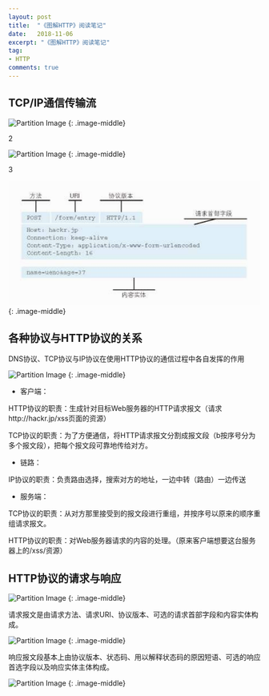 ```yaml
---
layout: post
title:  "《图解HTTP》阅读笔记"
date:   2018-11-06
excerpt: "《图解HTTP》阅读笔记"
tag:
- HTTP
comments: true
---
```



## TCP/IP通信传输流
![Partition Image](http://ox6xu9hb7.bkt.clouddn.com/TCP:IP%E9%80%9A%E4%BF%A1%E4%BC%A0%E8%BE%93%E6%B5%81.png)
{: .image-middle}

2

![Partition Image]({{site.url}}/assets/img/postimage/request.png)
{: .image-middle}

3

![Partition Image](https://github.com/xzping/xzping.github.io/blob/master/assets/img/postimage/request.png)
{: .image-middle}

## 各种协议与HTTP协议的关系
DNS协议、TCP协议与IP协议在使用HTTP协议的通信过程中各自发挥的作用

![Partition Image](http://ox6xu9hb7.bkt.clouddn.com/HTTP:DNS:TCP:IP.png)
{: .image-middle}

* 客户端：

HTTP协议的职责：生成针对目标Web服务器的HTTP请求报文（请求http://hackr.jp/xss页面的资源）

TCP协议的职责：为了方便通信，将HTTP请求报文分割成报文段（b按序号分为多个报文段），把每个报文段可靠地传给对方。

* 链路：

IP协议的职责：负责路由选择，搜索对方的地址，一边中转（路由）一边传送

* 服务端：

TCP协议的职责：从对方那里接受到的报文段进行重组，并按序号以原来的顺序重组请求报文。

HTTP协议的职责：对Web服务器请求的内容的处理。（原来客户端想要这台服务器上的/xss/资源）

## HTTP协议的请求与响应
![Partition Image](http://ox6xu9hb7.bkt.clouddn.com/requestAndResponse.png)
{: .image-middle}

请求报文是由请求方法、请求URI、协议版本、可选的请求首部字段和内容实体构成。

![Partition Image](http://ox6xu9hb7.bkt.clouddn.com/request.png)
{: .image-middle}

响应报文段基本上由协议版本、状态码、用以解释状态码的原因短语、可选的响应首选字段以及响应实体主体构成。

![Partition Image](http://ox6xu9hb7.bkt.clouddn.com/response.png)
{: .image-middle}
